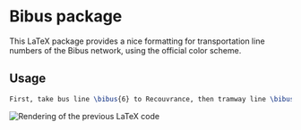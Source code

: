 # Bibus package
This LaTeX package provides a nice formatting for transportation line numbers of the Bibus network, using the official color scheme.

## Usage
```latex
First, take bus line \bibus{6} to Recouvrance, then tramway line \bibus{A} to Liberté.
```
![Rendering of the previous LaTeX code](https://github.com/user-attachments/assets/20ce5db1-d505-4e66-9823-b588ae630bc7)